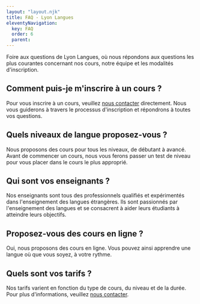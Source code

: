 ```yaml
---
layout: "layout.njk"
title: FAQ - Lyon Langues
eleventyNavigation:
  key: FAQ
  order: 6
  parent:
---
```


Foire aux questions de Lyon Langues, où nous répondons aux questions les plus courantes concernant nos cours, notre équipe et les modalités d'inscription.

## Comment puis-je m'inscrire à un cours ?
Pour vous inscrire à un cours, veuillez [nous contacter](/contact) directement. Nous vous guiderons à travers le processus d'inscription et répondrons à toutes vos questions.

## Quels niveaux de langue proposez-vous ?
Nous proposons des cours pour tous les niveaux, de débutant à avancé. Avant de commencer un cours, nous vous ferons passer un test de niveau pour vous placer dans le cours le plus approprié.

## Qui sont vos enseignants ?
Nos enseignants sont tous des professionnels qualifiés et expérimentés dans l'enseignement des langues étrangères. Ils sont passionnés par l'enseignement des langues et se consacrent à aider leurs étudiants à atteindre leurs objectifs.

## Proposez-vous des cours en ligne ?
Oui, nous proposons des cours en ligne. Vous pouvez ainsi apprendre une langue où que vous soyez, à votre rythme.

## Quels sont vos tarifs ?
Nos tarifs varient en fonction du type de cours, du niveau et de la durée. Pour plus d'informations, veuillez [nous contacter](/contact).

